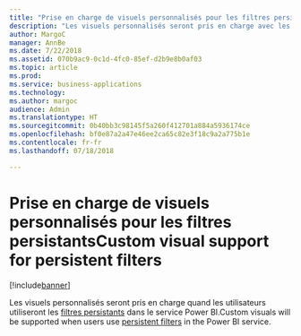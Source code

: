 ```yaml
---
title: "Prise en charge de visuels personnalisés pour les filtres persistants"
description: "Les visuels personnalisés seront pris en charge avec les filtres persistants."
author: MargoC
manager: AnnBe
ms.date: 7/22/2018
ms.assetid: 070b9ac9-0c1d-4fc0-85ef-d2b9e8b0af03
ms.topic: article
ms.prod: 
ms.service: business-applications
ms.technology: 
ms.author: margoc
audience: Admin
ms.translationtype: HT
ms.sourcegitcommit: 0b40bb3c98145f5a260f412701a884a5936174ce
ms.openlocfilehash: bf0e87a2a47e46ee2ca65c82e3f18c9a2a775b1e
ms.contentlocale: fr-fr
ms.lasthandoff: 07/18/2018

---
```

# <a name="custom-visual-support-for-persistent-filters"></a><span data-ttu-id="cec5f-103">Prise en charge de visuels personnalisés pour les filtres persistants</span><span class="sxs-lookup"><span data-stu-id="cec5f-103">Custom visual support for persistent filters</span></span>

[!include[banner](../../../includes/banner.md)]

<span data-ttu-id="cec5f-104">Les visuels personnalisés seront pris en charge quand les utilisateurs utiliseront les [filtres persistants](https://powerbi.microsoft.com/en-us/blog/announcing-persistent-filters-in-the-service/) dans le service Power BI.</span><span class="sxs-lookup"><span data-stu-id="cec5f-104">Custom visuals will be supported when users use [persistent filters](https://powerbi.microsoft.com/en-us/blog/announcing-persistent-filters-in-the-service/) in the Power BI service.</span></span>

